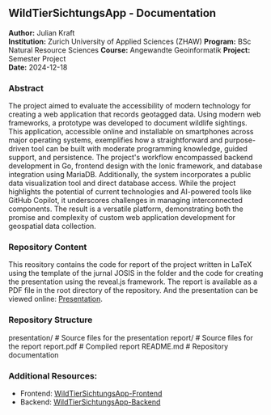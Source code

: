 ## WildTierSichtungsApp - Documentation

**Author:**         Julian Kraft   
**Institution:**    Zurich University of Applied Sciences (ZHAW)
**Program:**        BSc Natural Resource Sciences
**Course:**         Angewandte Geoinformatik
**Project:**        Semester Project  
**Date:**           2024-12-18

### Abstract

The project aimed to evaluate the accessibility of modern technology for creating a web application 
that records geotagged data. Using modern web frameworks, a prototype was developed to document wildlife sightings. 
This application, accessible online and installable on smartphones across major operating systems, 
exemplifies how a straightforward and purpose-driven tool can be built with moderate programming knowledge, 
guided support, and persistence. The project's workflow encompassed backend development in Go, 
frontend design with the Ionic framework, and database integration using MariaDB. Additionally, 
the system incorporates a public data visualization tool and direct database access. 
While the project highlights the potential of current technologies and AI-powered tools like GitHub Copilot, 
it underscores challenges in managing interconnected components. The result is a versatile platform, 
demonstrating both the promise and complexity of custom web application development for geospatial data collection.

### Repository Content

This reository contains the code for report of the project written in LaTeX using the template of the jurnal JOSIS in the folder and the code for creating the presentation using the reveal.js framework.
The report is available as a PDF file in the root directory of the repository.
And the presentation can be viewed online: [Presentation](https://wildtierapp.juliankraft.ch/presentation/).

### Repository Structure

presentation/        # Source files for the presentation
report/              # Source files for the report
report.pdf           # Compiled report
README.md            # Repository documentation

### Additional Resources:

- Frontend: [WildTierSichtungsApp-Frontend](https://github.com/juliankraft/WildtierSichtungsApp_front)
- Backend: [WildTierSichtungsApp-Backend](https://github.com/juliankraft/WildtierSichtungsApp_back)